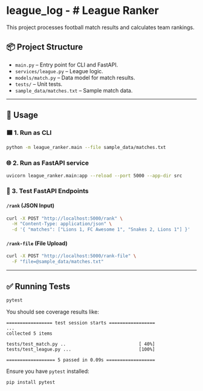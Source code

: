 # league_log - # League Ranker

This project processes football match results and calculates team rankings.

## 📦 Project Structure

- `main.py` – Entry point for CLI and FastAPI.
- `services/league.py` – League logic.
- `models/match.py` – Data model for match results.
- `tests/` – Unit tests.
- `sample_data/matches.txt` – Sample match data.

---

## 🚀 Usage

### 🟦 1. Run as CLI

```bash
python -m league_ranker.main --file sample_data/matches.txt
```

### 🌐 2. Run as FastAPI service

```bash
uvicorn league_ranker.main:app --reload --port 5000 --app-dir src
```

### 🎯 3. Test FastAPI Endpoints

#### `/rank` (JSON Input)

```bash
curl -X POST "http://localhost:5000/rank" \
  -H "Content-Type: application/json" \
  -d '{ "matches": ["Lions 1, FC Awesome 1", "Snakes 2, Lions 1"] }'
```

#### `/rank-file` (File Upload)

```bash
curl -X POST "http://localhost:5000/rank-file" \
  -F "file=@sample_data/matches.txt"
```

---

## ✅ Running Tests

```bash
pytest
```

You should see coverage results like:

```
================= test session starts =================
...
collected 5 items

tests/test_match.py ..                           [ 40%]
tests/test_league.py ...                         [100%]

================== 5 passed in 0.09s ==================
```

Ensure you have `pytest` installed:

```bash
pip install pytest
```